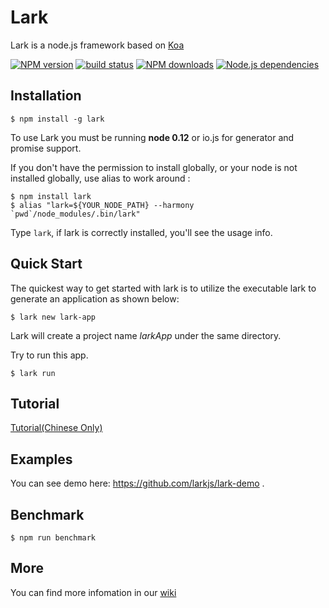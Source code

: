 Lark
====

Lark is a node.js framework based on [Koa](https://github.com/koajs/koa)

[![NPM version][npm-image]][npm-url]
[![build status][travis-image]][travis-url]
[![NPM downloads][downloads-image]][npm-url]
[![Node.js dependencies][david-image]][david-url]


## Installation

```
$ npm install -g lark
```

  To use Lark you must be running __node 0.12__ or io.js for generator and promise support.
  
  If you don't have the permission to install globally, or your node is not installed globally, use alias to work around :

```
$ npm install lark
$ alias "lark=${YOUR_NODE_PATH} --harmony  `pwd`/node_modules/.bin/lark"
```

  Type `lark`, if lark is correctly installed, you'll see the usage info.

## Quick Start

  The quickest way to get started with lark is to utilize the executable lark to generate an application as shown below:

```
$ lark new lark-app
```

  Lark will create a project name _larkApp_ under the same directory.
  
  Try to run this app.

```
$ lark run
```

## Tutorial

[Tutorial(Chinese Only)](https://github.com/larkjs/lark/wiki/lark.js-%E5%85%A5%E9%97%A8%E6%8C%87%E5%8D%97) 


## Examples

You can see demo here: https://github.com/larkjs/lark-demo .

## Benchmark

```
$ npm run benchmark
```

## More

You can find more infomation in our [wiki](https://github.com/larkjs/lark/wiki) 

[npm-image]: https://img.shields.io/npm/v/lark.svg?style=flat-square
[npm-url]: https://npmjs.org/package/lark
[travis-image]: https://img.shields.io/travis/larkjs/lark/master.svg?style=flat-square
[travis-url]: https://travis-ci.org/larkjs/lark
[downloads-image]: https://img.shields.io/npm/dm/lark.svg?style=flat-square
[david-image]: https://img.shields.io/david/larkjs/lark.svg?style=flat-square
[david-url]: https://david-dm.org/larkjs/lark

